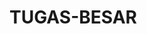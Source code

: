 TUGAS-BESAR
===========
<?
session_start();
$nama = $_POST ["nama"];
$_SESSION ["nama"] = $nama;
?>
